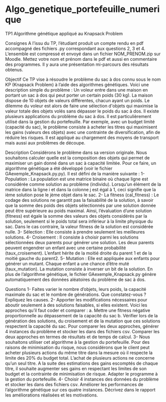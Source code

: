 # Algo_genetique_portefeuille_numerique
TP1 Algorithme génétique appliqué au Knapsack Problem

Consignes
    A l’issu du TP, l’étudiant produit un compte rendu en pdf accompagné des fichiers .py correspondant
aux questions 2, 3 et 4. L’ensemble est compressé et envoyé dans un fichier NOM_PRENOM.zip sur
Moodle. Mettez votre nom et prénom dans le pdf et aussi en commentaire des programmes. Il y aura
une présentation mi-parcours des résultats obtenus.

Objectif
    Ce TP vise à résoudre le problème du sac à dos connu sous le nom KP (Knapsack Problem) à l’aide des
algorithmes génétiques. Voici une description simple du problème :
Un voleur entre dans une maison en portant un sac à dos qui peut porter un certain poids (30 kg). La
maison dispose de 10 objets de valeurs différentes, chacun ayant un poids. Le dilemme du voleur est
alors de faire une sélection d'objets qui maximise la valeur totale des objets volés sans dépasser le
poids du sac à dos.
    Il existe plusieurs applications du problème du sac à dos. Il est particulièrement utilisé dans la gestion
du portefeuille. Par exemple, avec un budget limité (capacité du sac), le problème consiste à acheter
les titres qui maximisent les gains (valeurs des objets) avec une contrainte de diversification, afin de
réduire les risques. Il est appliqué au chargement des moyens de transport mais aussi aux problèmes
de découpe.

Description
    Considérons le problème dans sa version originale. Nous souhaitons calculer quelle est la composition
des objets qui permet de maximiser un gain donné dans un sac à capacité limitée. Pour ce faire, un
algorithme génétique a été développé (voir le fichier GAexemple_Knapsack.py.py). Il est défini de la
manière suivante :
      1- Population : La population est une matrice binaire où chaque ligne est considérée comme
      solution au problème (individu). Lorsqu’un élément de la matrice dans la ligne i et dans la
      colonne j est égal à 1, ceci signifie que la ième solution pose le jème objet dans le sac.
      2- La fitness (cal_fitness) : Le codage des solutions ne garantit pas la faisabilité de la solution, à
      savoir que la somme des poids des objets sélectionnés par une solution donnée peut être
      supérieure au poids maximal. Ainsi, l’évaluation d’une solution (fitness) est égale la somme
      des valeurs des objets considérés par la solution, seulement si le poids total sera inférieur à la
      limite physique du sac. Dans le cas contraire, la valeur fitness de la solution est considérée
      nulle.
      3- Sélection : Elle consiste à prendre seulement les meilleures solutions.
      4- Croisement : Il consiste à choisir parmi les solutions sélectionnées deux parents pour générer
      une solution. Les deux parents peuvent engendrer un enfant avec une certaine probabilité
      (taux_croisement). L’enfant hérite de la moitié droite du parent 1 et de la moitié gauche du
      parent2.
      5- Mutation : Elle est appliquée aux enfants pour générer un mutant. Chaque enfant a une chance
      d’être muté (taux_mutation). La mutation consiste à inverser un bit de la solution.
      En plus de l’algorithme génétique, le fichier GAexemple_Knapsack.py génère automatiquement des
      données aléatoires du problème de sac à dos.
   
Questions
1- Faites varier le nombre d’objets, leurs poids, la capacité maximale du sac et le nombre de
générations. Que constatez-vous ? Expliquez les causes.
2- Apporter les modifications nécessaires pour aboutir seulement à des solutions faisables, si
elles existent. Voici les approches qu’il faut coder et comparer :
a. Mettre une fitness négative proportionnelle au dépassement de la capacité du sac
b. Vérifier lors de la génération des solutions, du croisement et de la mutation que ces
solutions respectent la capacité du sac.
Pour comparer les deux approches, générer 4 instances du problème et stocker les dans des
fichiers csv. Comparer les deux approches en termes de résultats et de temps de calcul.
3- Nous souhaitons utiliser cet algorithme à la gestion du portefeuille. Pour des raisons de
minimisation du risque, nous considérons que le client peut acheter plusieurs actions du même
titre dans la mesure où il respecte la limite des 20% du budget total. L’achat de plusieurs
actions ne concerne qu’un seul titre. A la suite des estimations des gains escomptés de chaque
titre, il souhaite augmenter ses gains en respectant les limites de son budget et la contrainte
de minimisation de risque. Adapter le programme à la gestion du portefeuille.
4- Choisir 4 instances des données du problème et stocker les dans des fichiers csv. Améliorer les
performances de l’algorithme génétique sur ces quatre instances. Décrivez dans le rapport les
améliorations réalisées et les motivations.
